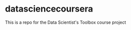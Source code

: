 datasciencecoursera
===================

This is a repo for the Data Scientist's Toolbox course project
